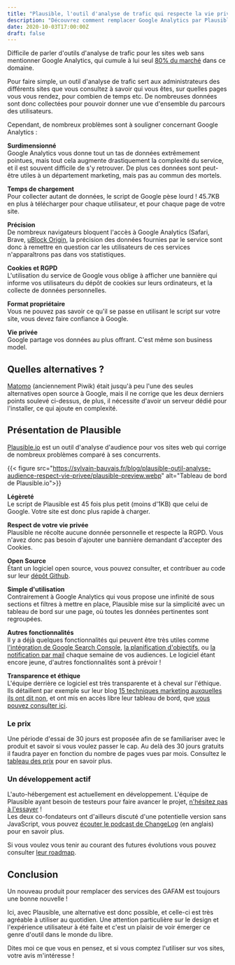 ```yaml
---
title: "Plausible, l'outil d'analyse de trafic qui respecte la vie privée"
description: "Découvrez comment remplacer Google Analytics par Plausible, un outil d'analyse de trafic de site web open source qui respecte la vie privée."
date: 2020-10-03T17:00:00Z
draft: false
---
```


Difficile de parler d'outils d'analyse de trafic pour les sites web sans mentionner Google Analytics, qui cumule à lui seul [80%  du marché](https://fr.wikipedia.org/wiki/Google_Analytics) dans ce domaine.

Pour faire simple, un outil d'analyse de trafic sert aux administrateurs des différents sites que vous consultez à savoir qui vous êtes, sur quelles pages vous vous rendez, pour combien de temps etc. De nombreuses données sont donc collectées pour pouvoir donner une vue d'ensemble du parcours des utilisateurs.

Cependant, de nombreux problèmes sont à souligner concernant Google Analytics :

**Surdimensionné**  
Google Analytics vous donne tout un tas de données extrêmement pointues, mais tout cela augmente drastiquement la complexité du service, et il est souvent difficile de s'y retrouver. De plus ces données sont peut-être utiles à un département marketing, mais pas au commun des mortels.

**Temps de chargement**  
Pour collecter autant de données, le script de Google pèse lourd ! 45.7KB en plus à télécharger pour chaque utilisateur, et pour chaque page de votre site.

**Précision**  
De nombreux navigateurs bloquent l'accès à Google Analytics (Safari, Brave, [uBlock Origin](https://ublockorigin.com/), la précision des données fournies par le service sont donc à remettre en question car les utilisateurs de ces services n'apparaîtrons pas dans vos statistiques.

**Cookies et RGPD**  
L'utilisation du service de Google vous oblige à afficher une bannière qui informe vos utilisateurs du dépôt de cookies sur leurs ordinateurs, et la collecte de données personnelles.

**Format propriétaire**  
Vous ne pouvez pas savoir ce qu'il se passe en utilisant le script sur votre site, vous devez faire confiance à Google.

**Vie privée**  
Google partage vos données au plus offrant. C'est même son business model. 

## Quelles alternatives ?

[Matomo](https://fr.matomo.org/) (anciennement Piwik) était jusqu'à peu l'une des seules alternatives open source à Google, mais il ne corrige que les deux derniers points soulevé ci-dessus, de plus, il nécessite d'avoir un serveur dédié pour l'installer, ce qui ajoute en complexité.

## Présentation de Plausible

[Plausible.io](https://plausible.io/) est un outil d'analyse d'audience pour vos sites web qui corrige de nombreux problèmes comparé à ses concurrents.

{{< figure src="https://sylvain-bauvais.fr/blog/plausible-outil-analyse-audience-respect-vie-privee/plausible-preview.webp" alt="Tableau de bord de Plausible.io">}}

**Légèreté**  
Le script de Plausible est 45 fois plus petit (moins d'1KB) que celui de Google. Votre site est donc plus rapide à charger.

**Respect de votre vie privée**  
Plausible ne récolte aucune donnée personnelle et respecte la RGPD. Vous n'avez donc pas besoin d'ajouter une bannière demandant d'accepter des Cookies.

**Open Source**  
Étant un logiciel open source, vous pouvez consulter, et contribuer au code sur leur [dépôt Github](https://github.com/plausible/analytics).

**Simple d'utilisation**  
Contrairement à Google Analytics qui vous propose une infinité de sous sections et filtres à mettre en place, Plausible mise sur la simplicité avec un tableau de bord sur une page, où toutes les données pertinentes sont regroupées.

**Autres fonctionnalités**  
Il y a déjà quelques fonctionnalités qui peuvent être très utiles comme [l'intégration de Google Search Console](https://docs.plausible.io/google-search-console-integration), [la planification d'objectifs](https://docs.plausible.io/goal-conversions), ou [la notification par mail](https://docs.plausible.io/email-reports) chaque semaine de vos audiences. Le logiciel étant encore jeune, d'autres fonctionnalités sont à prévoir !

**Transparence et éthique**  
L'équipe derrière ce logiciel est très transparente et à cheval sur l'éthique. Ils détaillent par exemple sur leur blog [15 techniques marketing auxquelles ils ont dit non](https://plausible.io/blog/best-marketing-practices), et ont  mis en accès libre leur tableau de bord, que [vous pouvez consulter ici](https://plausible.io/plausible.io).

### Le prix

Une période d'essai de 30 jours est proposée afin de se familiariser avec le produit et savoir si vous voulez passer le cap. Au delà des 30 jours gratuits il faudra payer en fonction du nombre de pages vues par mois. Consultez le [tableau des prix](https://plausible.io/#pricing) pour en savoir plus.

### Un développement actif

L'auto-hébergement est actuellement en développement. L'équipe de Plausible ayant besoin de testeurs pour faire avancer le projet, [n'hésitez pas à l'essayer](https://plausible.io/blog/self-hosted-web-analytics-beta) !  
Les deux co-fondateurs ont d'ailleurs discuté d'une potentielle version sans JavaScript, vous pouvez [écouter le podcast de ChangeLog](https://changelog.com/podcast/396) (en anglais) pour en savoir plus.

Si vous voulez vous tenir au courant des futures évolutions vous pouvez consulter [leur roadmap](https://plausible.nolt.io/roadmap).

## Conclusion

Un nouveau produit pour remplacer des services des GAFAM est toujours une bonne nouvelle !

Ici, avec Plausible, une alternative est donc possible, et celle-ci est très agréable à utiliser au quotidien. Une attention particulière sur le design et l'expérience utilisateur à été faite et c'est un plaisir de voir émerger ce genre d'outil dans le monde du libre.

Dites moi ce que vous en pensez, et si vous comptez l'utiliser sur vos sites, votre avis m'intéresse !